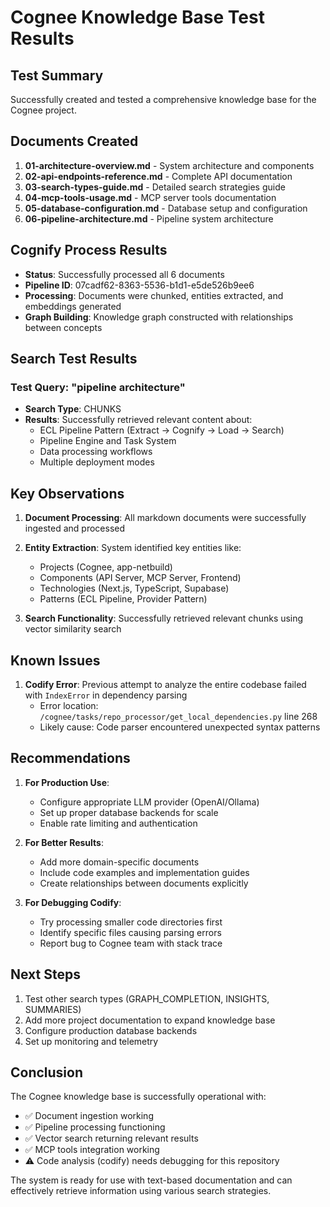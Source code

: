 # Cognee Knowledge Base Test Results

## Test Summary
Successfully created and tested a comprehensive knowledge base for the Cognee project.

## Documents Created
1. **01-architecture-overview.md** - System architecture and components
2. **02-api-endpoints-reference.md** - Complete API documentation  
3. **03-search-types-guide.md** - Detailed search strategies guide
4. **04-mcp-tools-usage.md** - MCP server tools documentation
5. **05-database-configuration.md** - Database setup and configuration
6. **06-pipeline-architecture.md** - Pipeline system architecture

## Cognify Process Results
- **Status**: Successfully processed all 6 documents
- **Pipeline ID**: 07cadf62-8363-5536-b1d1-e5de526b9ee6
- **Processing**: Documents were chunked, entities extracted, and embeddings generated
- **Graph Building**: Knowledge graph constructed with relationships between concepts

## Search Test Results
### Test Query: "pipeline architecture"
- **Search Type**: CHUNKS
- **Results**: Successfully retrieved relevant content about:
  - ECL Pipeline Pattern (Extract → Cognify → Load → Search)
  - Pipeline Engine and Task System
  - Data processing workflows
  - Multiple deployment modes

## Key Observations
1. **Document Processing**: All markdown documents were successfully ingested and processed
2. **Entity Extraction**: System identified key entities like:
   - Projects (Cognee, app-netbuild)
   - Components (API Server, MCP Server, Frontend)
   - Technologies (Next.js, TypeScript, Supabase)
   - Patterns (ECL Pipeline, Provider Pattern)

3. **Search Functionality**: Successfully retrieved relevant chunks using vector similarity search

## Known Issues
1. **Codify Error**: Previous attempt to analyze the entire codebase failed with `IndexError` in dependency parsing
   - Error location: `/cognee/tasks/repo_processor/get_local_dependencies.py` line 268
   - Likely cause: Code parser encountered unexpected syntax patterns

## Recommendations
1. **For Production Use**:
   - Configure appropriate LLM provider (OpenAI/Ollama)
   - Set up proper database backends for scale
   - Enable rate limiting and authentication

2. **For Better Results**:
   - Add more domain-specific documents
   - Include code examples and implementation guides
   - Create relationships between documents explicitly

3. **For Debugging Codify**:
   - Try processing smaller code directories first
   - Identify specific files causing parsing errors
   - Report bug to Cognee team with stack trace

## Next Steps
1. Test other search types (GRAPH_COMPLETION, INSIGHTS, SUMMARIES)
2. Add more project documentation to expand knowledge base
3. Configure production database backends
4. Set up monitoring and telemetry

## Conclusion
The Cognee knowledge base is successfully operational with:
- ✅ Document ingestion working
- ✅ Pipeline processing functioning
- ✅ Vector search returning relevant results
- ✅ MCP tools integration working
- ⚠️ Code analysis (codify) needs debugging for this repository

The system is ready for use with text-based documentation and can effectively retrieve information using various search strategies.